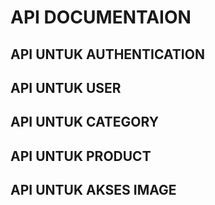 # API DOCUMENTAION

## API UNTUK AUTHENTICATION


## API UNTUK USER


## API UNTUK CATEGORY


## API UNTUK PRODUCT


## API UNTUK AKSES IMAGE
